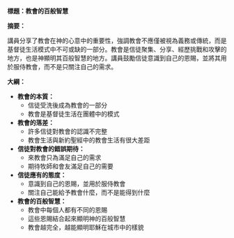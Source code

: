 **標題：教會的百般智慧**

**摘要：**

講員分享了教會在神的心意中的重要性，強調教會不應僅被視為義務或傳統，而是基督徒生活模式中不可或缺的一部分。教會是信徒聚集、分享、經歷挑戰和攻擊的地方，也是神顯明其百般智慧的地方。講員鼓勵信徒意識到自己的恩賜，並將其用於服侍教會，而不是只關注自己的需求。

**大綱：**

* **教會的本質：**
    * 信徒受洗後成為教會的一部分
    * 教會是基督徒生活在團體中的模式
* **教會的落差：**
    * 許多信徒對教會的認識不完整
    * 教會生活與新約聖經中的教會生活有很大差距
* **信徒對教會的錯誤期待：**
    * 來教會只為滿足自己的需求
    * 期待牧師和會友滿足自己的需要
* **信徒應有的態度：**
    * 意識到自己的恩賜，並用於服侍教會
    * 關注自己能給予教會什麼，而不是能得到什麼
* **教會的百般智慧：**
    * 教會中每個人都有不同的恩賜
    * 這些恩賜結合起來顯明神的百般智慧
    * 教會越完全，越能顯明耶穌在城市中的樣貌